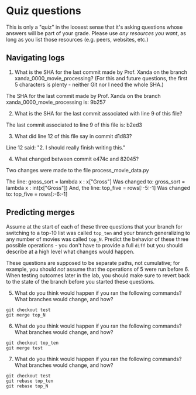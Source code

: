 # Quiz questions

This is only a "quiz" in the loosest sense that it's asking questions whose
answers will be part of your grade. Please use *any resources you want*, as
long as you list those resources (e.g. peers, websites, etc.)

## Navigating logs

1. What is the SHA for the last commit made by Prof. Xanda on the branch
xanda_0000_movie_processing?
(For this and future questions, the first 5 characters is plenty - neither
Git nor I need the whole SHA.)

The SHA for the last commit made by Prof. Xanda on the branch xanda_0000_movie_processing is: 9b257

2. What is the SHA for the last commit associated with line 9 of this file?

The last commit associated to line 9 of this file is: b2ed3

3. What did line 12 of this file say in commit d1d83?

Line 12 said: "2. I should really finish writing this."

4. What changed between commit e474c and 82045?

Two changes were made to the file process_movie_data.py

The line:        gross_sort = lambda x : x["Gross"]
Was changed to:  gross_sort = lambda x : int(x["Gross"])
And, the line:   top_five = rows[:-5:-1]
Was changed to:  top_five = rows[:-6:-1]

## Predicting merges

Assume at the start of each of these three questions that your
branch for switching to a top-10 list was called `top_ten`
and your branch generalizing to any number of movies was called `top_N`.
Predict the behavior of these three possible operations - you don't
have to provide a full `diff` but you should describe at a high level
what changes would happen.

These questions are supposed to be separate paths, not cumulative;
for example, you should *not* assume that the operations of 5 were run
before 6. When testing outcomes later in the lab, you should make sure to
revert back to the state of the branch before you started these questions.

5. What do you think would happen if you ran the following commands?
What branches would change, and how?
```
git checkout test
git merge top_N
```

6. What do you think would happen if you ran the following commands?
What branches would change, and how?
```
git checkout top_ten
git merge test
```

7. What do you think would happen if you ran the following commands?
What branches would change, and how?
```
git checkout test
git rebase top_ten
git rebase top_N
```
